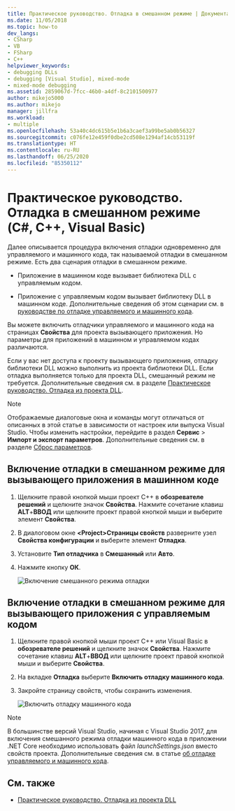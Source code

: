 ```yaml
---
title: Практическое руководство. Отладка в смешанном режиме | Документация Майкрософт
ms.date: 11/05/2018
ms.topic: how-to
dev_langs:
- CSharp
- VB
- FSharp
- C++
helpviewer_keywords:
- debugging DLLs
- debugging [Visual Studio], mixed-mode
- mixed-mode debugging
ms.assetid: 2859067d-7fcc-46b0-a4df-8c2101500977
author: mikejo5000
ms.author: mikejo
manager: jillfra
ms.workload:
- multiple
ms.openlocfilehash: 53a40c4dc615b5e1b6a3caef3a99be5ab0b56327
ms.sourcegitcommit: c076fe12e459f0dbe2cd508e1294af14cb53119f
ms.translationtype: HT
ms.contentlocale: ru-RU
ms.lasthandoff: 06/25/2020
ms.locfileid: "85350112"
---
```

# <a name="how-to-debug-in-mixed-mode-c-c-visual-basic"></a>Практическое руководство. Отладка в смешанном режиме (C#, C++, Visual Basic)

Далее описывается процедура включения отладки одновременно для управляемого и машинного кода, так называемой отладки в смешанном режиме. Есть два сценария отладки в смешанном режиме.

- Приложение в машинном коде вызывает библиотека DLL с управляемым кодом.

- Приложение с управляемым кодом вызывает библиотеку DLL в машинном коде. Дополнительные сведения об этом сценарии см. в [руководстве по отладке управляемого и машинного кода](../debugger/how-to-debug-managed-and-native-code.md).

Вы можете включить отладчики управляемого и машинного кода на страницах **Свойства** для проекта вызывающего приложения. Но параметры для приложений в машинном и управляемом кодах различаются.

Если у вас нет доступа к проекту вызывающего приложения, отладку библиотеки DLL можно выполнить из проекта библиотеки DLL. Если отладка выполняется только для проекта DLL, смешанный режим не требуется. Дополнительные сведения см. в разделе [Практическое руководство. Отладка из проекта DLL](../debugger/how-to-debug-from-a-dll-project.md).

> [!NOTE]
> Отображаемые диалоговые окна и команды могут отличаться от описанных в этой статье в зависимости от настроек или выпуска Visual Studio. Чтобы изменить настройки, перейдите в раздел **Сервис** > **Импорт и экспорт параметров**. Дополнительные сведения см. в разделе [Сброс параметров](../ide/environment-settings.md#reset-settings).

## <a name="enable-mixed-mode-debugging-for-a-native-calling-app"></a>Включение отладки в смешанном режиме для вызывающего приложения в машинном коде

1. Щелкните правой кнопкой мыши проект C++ в **обозревателе решений** и щелкните значок **Свойства**. Нажмите сочетание клавиш **ALT**+**ВВОД** или щелкните проект правой кнопкой мыши и выберите элемент **Свойства**.

1. В диалоговом окне **\<Project>Страницы свойств** разверните узел **Свойства конфигурации** и выберите элемент **Отладка**.

1. Установите **Тип отладчика** в **Смешанный** или **Авто**.

1. Нажмите кнопку **ОК**.

   ![Включение смешанного режима отладки](../debugger/media/dbg-mixed-mode-from-native.png "Включение смешанного режима отладки")

## <a name="enable-mixed-mode-debugging-for-a-managed-calling-app"></a>Включение отладки в смешанном режиме для вызывающего приложения с управляемым кодом

1. Щелкните правой кнопкой мыши проект C++ или Visual Basic в **обозревателе решений** и щелкните значок **Свойства**. Нажмите сочетание клавиш **ALT**+**ВВОД** или щелкните проект правой кнопкой мыши и выберите **Свойства**.

1. На вкладке **Отладка** выберите **Включить отладку машинного кода**.

1. Закройте страницу свойств, чтобы сохранить изменения.

   ![Включить отладку машинного кода](../debugger/media/dbg-mixed-mode-from-csharp.png "Включение отладки машинного кода")

> [!NOTE]
> В большинстве версий Visual Studio, начиная с Visual Studio 2017, для включения смешанного режима отладки машинного кода в приложении .NET Core необходимо использовать файл *launchSettings.json* вместо свойств проекта. Дополнительные сведения см. в статье [об отладке управляемого и машинного кода](../debugger/how-to-debug-managed-and-native-code.md).

## <a name="see-also"></a>См. также

- [Практическое руководство. Отладка из проекта DLL](../debugger/how-to-debug-from-a-dll-project.md)